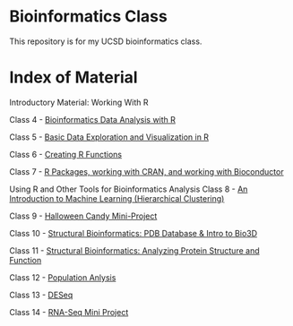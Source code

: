 # Bioinformatics Class
This repository is for my UCSD bioinformatics class. 

# Index of Material
Introductory Material: Working With R

Class 4 - [Bioinformatics Data Analysis with R](https://github.com/vichau03/bimm-143/blob/edd9446208949db565964cef3346e32fcc5fece7/Class%204/Class4.pdf)

Class 5 - [Basic Data Exploration and Visualization in R](https://github.com/vichau03/bimm-143/blob/a148c0109d5155cf4c6354113995d32f3e41e4db/Class%205/Class%205.qmd)

Class 6 - [Creating R Functions](https://github.com/vichau03/bimm-143/blob/edd9446208949db565964cef3346e32fcc5fece7/Class%206/Class%206.qmd)

Class 7 - [R Packages, working with CRAN, and working with Bioconductor](https://github.com/vichau03/bimm-143/blob/edd9446208949db565964cef3346e32fcc5fece7/Class%207/Class%207%20-%20Machine%20Learning%201.qmd)


Using R and Other Tools for Bioinformatics Analysis 
Class 8 - [An Introduction to Machine Learning (Hierarchical Clustering)](https://github.com/vichau03/bimm-143/blob/edd9446208949db565964cef3346e32fcc5fece7/Class%208/Class%208.qmd)

Class 9 - [Halloween Candy Mini-Project](https://github.com/vichau03/bimm-143/blob/edd9446208949db565964cef3346e32fcc5fece7/Class%209/Class%209.qmd)

Class 10 - [Structural Bioinformatics: PDB Database & Intro to Bio3D](https://github.com/vichau03/bimm-143/blob/edd9446208949db565964cef3346e32fcc5fece7/Class%2010/Class%2010.qmd)

Class 11 - [Structural Bioinformatics: Analyzing Protein Structure and Function](https://github.com/vichau03/bimm-143/blob/edd9446208949db565964cef3346e32fcc5fece7/Class%2011/Class%2011.qmd)

Class 12 - [Population Anlysis](https://github.com/vichau03/bimm-143/blob/edd9446208949db565964cef3346e32fcc5fece7/Class%2012/Class%2012%20-%20Population%20Analysis.qmd)

Class 13 - [DESeq](https://github.com/vichau03/bimm-143/blob/edd9446208949db565964cef3346e32fcc5fece7/Class%2013/Class%2013.qmd)

Class 14 - [RNA-Seq Mini Project](https://github.com/vichau03/bimm-143/blob/edd9446208949db565964cef3346e32fcc5fece7/Class%2014/Class%2014.qmd)



